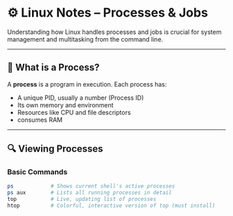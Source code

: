 # ⚙️ Linux Notes – Processes & Jobs

Understanding how Linux handles processes and jobs is crucial for system management and multitasking from the command line.

---

## 🧠 What is a Process?

A **process** is a program in execution. Each process has:
- A unique PID, usually a number (Process ID)
- Its own memory and environment
- Resources like CPU and file descriptors
- consumes RAM

---

## 🔍 Viewing Processes

### Basic Commands

```bash
ps            # Shows current shell's active processes
ps aux        # Lists all running processes in detail
top           # Live, updating list of processes
htop          # Colorful, interactive version of top (must install)